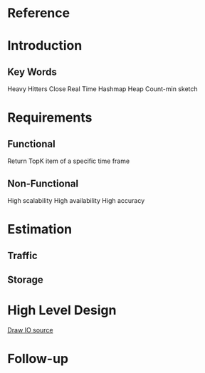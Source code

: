 # Reference
 
# Introduction

## Key Words
Heavy Hitters
Close Real Time
Hashmap
Heap
Count-min sketch
 
# Requirements
## **Functional**
Return TopK item of a specific time frame


## **Non-Functional**
High scalability
High availability
High accuracy

 
# Estimation
## **Traffic**
## **Storage**
 
# High Level Design
[Draw IO source]()

 
# Follow-up
<!--stackedit_data:
eyJoaXN0b3J5IjpbLTEwOTQ2MDc4NzYsLTEzMjQxNjM4MDQsLT
I3NDM3NjE1NCwtMTYyNTUxMDg5XX0=
-->